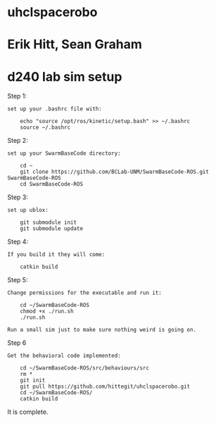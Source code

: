 # uhclspacerobo
# Erik Hitt, Sean Graham
# d240 lab sim setup

Step 1:

	set up your .bashrc file with:

		echo "source /opt/ros/kinetic/setup.bash" >> ~/.bashrc
		source ~/.bashrc

Step 2:

	set up your SwarmBaseCode directory:

		cd ~
  		git clone https://github.com/BCLab-UNM/SwarmBaseCode-ROS.git SwarmBaseCode-ROS
  		cd SwarmBaseCode-ROS

Step 3:

	set up ublox:

		git submodule init
  		git submodule update

Step 4:

	If you build it they will come:

		catkin build

Step 5:

	Change permissions for the executable and run it:

		cd ~/SwarmBaseCode-ROS
  		chmod +x ./run.sh
		./run.sh

	Run a small sim just to make sure nothing weird is going on.

Step 6

	Get the behavioral code implemented:

		cd ~/SwarmBaseCode-ROS/src/behaviours/src
		rm *
		git init
		git pull https://github.com/hittegit/uhclspacerobo.git
		cd ~/SwarmBaseCode-ROS/
		catkin build

It is complete.
